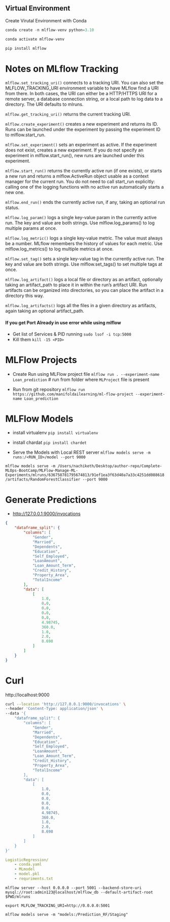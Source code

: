 
## Virtual Environment
Create Virutal Environment with Conda

```python
conda create -n mlflow-venv python=3.10
```

```python
conda activate mlflow-venv
```

```python
pip install mlflow
```

# Notes on MLflow Tracking
`mlflow.set_tracking_uri()` connects to a tracking URI. You can also set the MLFLOW_TRACKING_URI environment variable to have MLflow find a URI from there. In both cases, the URI can either be a HTTP/HTTPS URI for a remote server, a database connection string, or a local path to log data to a directory. The URI defaults to mlruns.

`mlflow.get_tracking_uri()` returns the current tracking URI.

`mlflow.create_experiment()` creates a new experiment and returns its ID. Runs can be launched under the experiment by passing the experiment ID to mlflow.start_run.

`mlflow.set_experiment()` sets an experiment as active. If the experiment does not exist, creates a new experiment. If you do not specify an experiment in mlflow.start_run(), new runs are launched under this experiment.

`mlflow.start_run()` returns the currently active run (if one exists), or starts a new run and returns a mlflow.ActiveRun object usable as a context manager for the current run. You do not need to call start_run explicitly: calling one of the logging functions with no active run automatically starts a new one.

`mlflow.end_run()` ends the currently active run, if any, taking an optional run status.

`mlflow.log_param()` logs a single key-value param in the currently active run. The key and value are both strings. Use mlflow.log_params() to log multiple params at once.

`mlflow.log_metric()` logs a single key-value metric. The value must always be a number. MLflow remembers the history of values for each metric. Use mlflow.log_metrics() to log multiple metrics at once.

`mlflow.set_tag()` sets a single key-value tag in the currently active run. The key and value are both strings. Use mlflow.set_tags() to set multiple tags at once.

`mlflow.log_artifact()` logs a local file or directory as an artifact, optionally taking an artifact_path to place it in within the run’s artifact URI. Run artifacts can be organized into directories, so you can place the artifact in a directory this way.

`mlflow.log_artifacts()` logs all the files in a given directory as artifacts, again taking an optional artifact_path.





#### If you get Port Already in use error while using mlflow
- Get list of Services & PID running
`sudo lsof -i tcp:5000 `
- Kill them
`kill -15 <PID>`


# MLFlow Projects

- Create Run using MLFlow project file
`mlflow run . --experiment-name Loan_prediction`  # run from folder where `MLProject` file is present

- Run from git repository
`mlflow run https://github.com/manifoldailearning/ml-flow-project --experiment-name Loan_prediction` 

# MLFlow Models
- install virtualenv
`pip install virtualenv`

- install chardat
`pip install chardet`

- Serve the Models with Local REST server
`mlflow models serve -m runs:/<RUN_ID>/model --port 9000`

`mlflow models serve -m /Users/nachiketh/Desktop/author-repo/Complete-MLOps-BootCamp/MLFlow-Manage-ML-Experiments/mlruns/636758781795674813/91ef1ea3f63d40a7a33c4251dd088618/artifacts/RandomForestClassifier --port 9000`


# Generate Predictions
- http://127.0.0.1:9000/invocations

```json
{
    "dataframe_split": {
        "columns": [
            "Gender",
            "Married",
            "Dependents",
            "Education",
            "Self_Employed",
            "LoanAmount",
            "Loan_Amount_Term",
            "Credit_History",
            "Property_Area",
            "TotalIncome"
        ],
        "data": [
            [
                1.0,
                0.0,
                0.0,
                0.0,
                0.0,
                4.98745,
                360.0,
                1.0,
                2.0,
                8.698
            ]
        ]
    }
}
```

# Curl

http://localhost:9000

```bash
curl --location 'http://127.0.0.1:9000/invocations' \
--header 'Content-Type: application/json' \
--data '{
    "dataframe_split": {
        "columns": [
            "Gender",
            "Married",
            "Dependents",
            "Education",
            "Self_Employed",
            "LoanAmount",
            "Loan_Amount_Term",
            "Credit_History",
            "Property_Area",
            "TotalIncome"
        ],
        "data": [
            [
                1.0,
                0.0,
                0.0,
                0.0,
                0.0,
                4.98745,
                360.0,
                1.0,
                2.0,
                8.698
            ]
        ]
    }
}'
```
```yaml
LogisticRegression/
    - conda.yaml
    - MLmodel
    - model.pkl
    - requriments.txt
```

`mlflow server --host 0.0.0.0 --port 5001 --backend-store-uri mysql://root:admin123@localhost/mlflow_db --default-artifact-root $PWD/mlruns`

`export MLFLOW_TRACKING_URI=http://0.0.0.0:5001`

`mlflow models serve -m "models:/Prediction_RF/Staging"`

